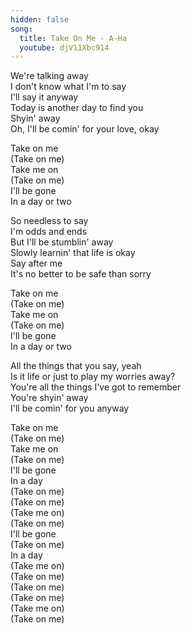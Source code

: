 ```yaml
---    
hidden: false    
song:    
  title: Take On Me - A-Ha
  youtube: djV11Xbc914
---    
```


We're talking away  
I don't know what I'm to say  
I'll say it anyway  
Today is another day to find you  
Shyin' away  
Oh, I'll be comin' for your love, okay  
  
Take on me  
(Take on me)  
Take me on  
(Take on me)  
I'll be gone  
In a day or two  
  
So needless to say  
I'm odds and ends  
But I'll be stumblin' away  
Slowly learnin' that life is okay  
Say after me  
It's no better to be safe than sorry  
  
Take on me  
(Take on me)  
Take me on  
(Take on me)  
I'll be gone  
In a day or two  
  
All the things that you say, yeah  
Is it life or just to play my worries away?  
You're all the things I've got to remember  
You're shyin' away  
I'll be comin' for you anyway  
  
Take on me  
(Take on me)  
Take me on  
(Take on me)  
I'll be gone  
In a day  
(Take on me)  
(Take on me)  
(Take me on)  
(Take on me)  
I'll be gone  
(Take on me)  
In a day  
(Take me on)  
(Take on me)  
(Take on me)  
(Take on me)  
(Take me on)  
(Take on me)